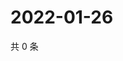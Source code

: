# 2022-01-26

共 0 条

<!-- BEGIN WEIBO -->
<!-- 最后更新时间 Wed Jan 26 2022 17:11:52 GMT+0800 (China Standard Time) -->

<!-- END WEIBO -->
